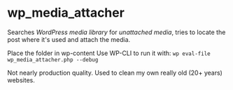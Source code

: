 # wp_media_attacher
Searches *WordPress media library* for *unattached media*, tries to locate the post where it's used and attach the media.

Place the folder in wp-content
Use WP-CLI to run it with: `wp eval-file wp_media_attacher.php --debug`

Not nearly production quality. Used to clean my own really old (20+ years) websites.